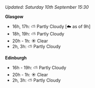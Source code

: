 *Updated: Saturday 10th September 15:30*

**Glasgow**

* 16h, 17h: :partly_sunny: Partly Cloudy [:cloud: as of 9h]
* 18h, 19h: :partly_sunny: Partly Cloudy
* 20h - 1h: :sunny: Clear
* 2h, 3h: :partly_sunny: Partly Cloudy

**Edinburgh**

* 16h - 19h: :partly_sunny: Partly Cloudy
* 20h - 1h: :sunny: Clear
* 2h, 3h: :partly_sunny: Partly Cloudy

